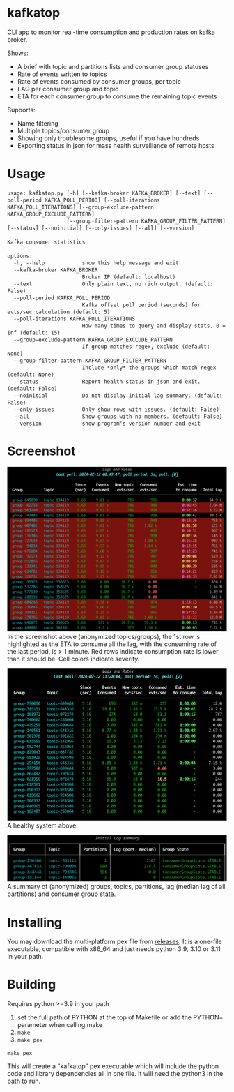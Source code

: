 # kafkatop

CLI app to monitor real-time consumption and production rates on kafka broker. 

Shows:

* A brief with topic and partitions lists and consumer group statuses
* Rate of events written to topics
* Rate of events consumed by consumer groups, per topic
* LAG per consumer group and topic
* ETA for each consumer group to consume the remaining topic events

Supports:
* Name filtering
* Multiple topics/consumer group
* Showing only troublesome groups, useful if you have hundreds
* Exporting status in json for mass health surveillance of remote hosts



# Usage
```
usage: kafkatop.py [-h] [--kafka-broker KAFKA_BROKER] [--text] [--poll-period KAFKA_POLL_PERIOD] [--poll-iterations KAFKA_POLL_ITERATIONS] [--group-exclude-pattern KAFKA_GROUP_EXCLUDE_PATTERN]
                   [--group-filter-pattern KAFKA_GROUP_FILTER_PATTERN] [--status] [--noinitial] [--only-issues] [--all] [--version]

Kafka consumer statistics

options:
  -h, --help            show this help message and exit
  --kafka-broker KAFKA_BROKER
                        Broker IP (default: localhost)
  --text                Only plain text, no rich output. (default: False)
  --poll-period KAFKA_POLL_PERIOD
                        Kafka offset poll period (seconds) for evts/sec calculation (default: 5)
  --poll-iterations KAFKA_POLL_ITERATIONS
                        How many times to query and display stats. 0 = Inf (default: 15)
  --group-exclude-pattern KAFKA_GROUP_EXCLUDE_PATTERN
                        If group matches regex, exclude (default: None)
  --group-filter-pattern KAFKA_GROUP_FILTER_PATTERN
                        Include *only* the groups which match regex (default: None)
  --status              Report health status in json and exit. (default: False)
  --noinitial           Do not display initial lag summary. (default: False)
  --only-issues         Only show rows with issues. (default: False)
  --all                 Show groups with no members. (default: False)
  --version             show program's version number and exit
```

# Screenshot

![Scresnshot](images/kafkatop2.png)
In the screenshot above (anonymized topics/groups), the 1st row is highlighted as the ETA to consume all the lag, with the consuming rate of the last period, is > 1 minute. Red rows indicate consumption rate is lower than it should be. Cell colors indicate severity.

![Scresnshot](images/kafkatop3.png)
A healthy system above.

![Scresnshot](images/kafkatop4-summary.png)
A summary of (anonymized) groups, topics, partitions, lag (median lag of all partitions) and consumer group state.


# Installing
You may download the multi-platform pex file from [releases](https://github.com/sivann/kafkatop/releases). It is a one-file executable, compatible with x86_64 and just needs python 3.9, 3.10 or 3.11 in your path.

# Building

Requires python >=3.9 in your path


1. set the full path of PYTHON at the top of Makefile or add the PYTHON= parameter when calling make
2. ```make```
3. ```make pex```

```
make pex
```
This will create a "kafkatop" pex executable which will include the python code and library dependencies all in one file. It will need the python3 in the path to run.


